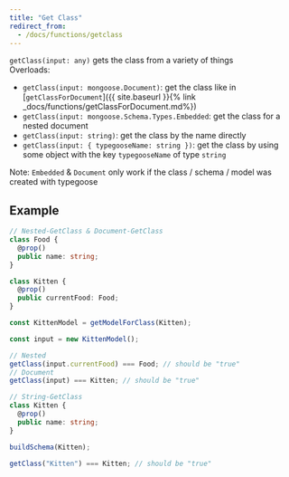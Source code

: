 ```yaml
---
title: "Get Class"
redirect_from:
  - /docs/functions/getclass
---
```


`getClass(input: any)` gets the class from a variety of things  
Overloads:
- `getClass(input: mongoose.Document)`: get the class like in [`getClassForDocument`]({{ site.baseurl }}{% link _docs/functions/getClassForDocument.md%})
- `getClass(input: mongoose.Schema.Types.Embedded`: get the class for a nested document
- `getClass(input: string)`: get the class by the name directly
- `getClass(input: { typegooseName: string })`: get the class by using some object with the key `typegooseName` of type `string`

Note: `Embedded` & `Document` only work if the class / schema / model was created with typegoose

## Example

```ts
// Nested-GetClass & Document-GetClass
class Food {
  @prop()
  public name: string;
}

class Kitten {
  @prop()
  public currentFood: Food;
}

const KittenModel = getModelForClass(Kitten);

const input = new KittenModel();

// Nested
getClass(input.currentFood) === Food; // should be "true"
// Document
getClass(input) === Kitten; // should be "true"
```

```ts
// String-GetClass
class Kitten {
  @prop()
  public name: string;
}

buildSchema(Kitten);

getClass("Kitten") === Kitten; // should be "true"
```
